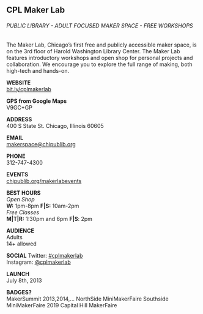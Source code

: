 ## CPL Maker Lab
###### PUBLIC LIBRARY - ADULT FOCUSED MAKER SPACE - FREE WORKSHOPS
The Maker Lab, Chicago’s first free and publicly accessible maker space, is on the 3rd floor of Harold Washington Library Center. The Maker Lab features introductory workshops and open shop for personal projects and collaboration. We encourage you to explore the full range of making, both high-tech and hands-on.

**WEBSITE**  
[bit.ly/cplmakerlab](http://bit.ly/cplmakerlab)

**GPS from Google Maps**  
V9GC+GP

**ADDRESS**  
400 S State St. Chicago, Illinois 60605

**EMAIL**  
makerspace@chipublib.org

**PHONE**  
312-747-4300

**EVENTS**  
[chipublib.org/makerlabevents](http://chipublib.org/makerlabevents)  

**BEST HOURS**  
_Open Shop_  
**W:** 1pm-8pm **F|S:** 10am-2pm  
_Free Classes_  
**M|T|R:** 1:30pm and 6pm **F|S**: 2pm

**AUDIENCE**  
Adults  
14+ allowed  

**SOCIAL**
Twitter: [#cplmakerlab](https://twitter.com/hashtag/cplmakerlab)  
Instagram: [@cplmakerlab](https://www.instagram.com/cplmakerlab/)  

**LAUNCH**  
July 8th, 2013  

 **BADGES?**  
MakerSummit 2013,2014,...
NorthSide MiniMakerFaire
Southside MiniMakerFaire
2019 Capital Hill MakerFaire
